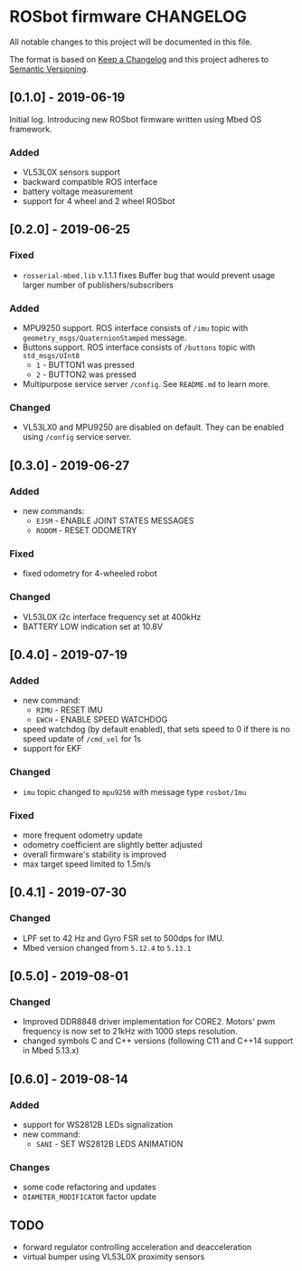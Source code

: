 # ROSbot firmware CHANGELOG

All notable changes to this project will be documented in this file.

The format is based on [Keep a Changelog](http://keepachangelog.com/) and this project adheres to [Semantic Versioning](http://semver.org/).

## [0.1.0] - 2019-06-19

Initial log. Introducing new ROSbot firmware written using Mbed OS framework.

### Added 
  - VL53L0X sensors support
  - backward compatible ROS interface
  - battery voltage measurement
  - support for 4 wheel and 2 wheel ROSbot

## [0.2.0] - 2019-06-25

### Fixed
  - `rosserial-mbed.lib` v.1.1.1 fixes Buffer bug that would prevent usage larger number of publishers/subscribers

### Added
  - MPU9250 support. ROS interface consists of `/imu` topic with `geometry_msgs/QuaternionStamped` message.
  - Buttons support. ROS interface consists of `/buttons` topic with `std_msgs/UInt8`
    - `1` - BUTTON1 was pressed
    - `2` - BUTTON2 was pressed
  - Multipurpose service server `/config`. See `README.md` to learn more.

### Changed
  - VL53LX0 and MPU9250 are disabled on default. They can be enabled using `/config` service server.

## [0.3.0] - 2019-06-27

### Added
 - new commands:
   * `EJSM` - ENABLE JOINT STATES MESSAGES
   * `RODOM` - RESET ODOMETRY

### Fixed
 - fixed odometry for 4-wheeled robot
  
### Changed
- VL53L0X i2c interface frequency set at 400kHz
- BATTERY LOW indication set at 10.8V

## [0.4.0] - 2019-07-19

### Added
  - new command:
    * `RIMU` - RESET IMU
    * `EWCH` - ENABLE SPEED WATCHDOG 
  - speed watchdog (by default enabled), that sets speed to 0 if there is no speed update of `/cmd_vel` for 1s
  - support for EKF

### Changed
  - `imu` topic changed to `mpu9250` with message type `rosbot/Imu`

### Fixed
  - more frequent odometry update
  - odometry coefficient are slightly better adjusted
  - overall firmware's stability is improved
  - max target speed limited to 1.5m/s

## [0.4.1] - 2019-07-30

### Changed
- LPF set to 42 Hz and Gyro FSR set to 500dps for IMU.
- Mbed version changed from `5.12.4` to `5.13.1`

## [0.5.0] - 2019-08-01

### Changed
  - Improved DDR8848 driver implementation for CORE2. Motors' pwm frequency is now set to 21kHz with 1000 steps resolution. 
  - changed symbols C and C++ versions (following C11 and C++14 support in Mbed 5.13.x)

## [0.6.0] - 2019-08-14

### Added
  - support for WS2812B LEDs signalization
  - new command:
    * `SANI` - SET WS2812B LEDS ANIMATION

### Changes
  - some code refactoring and updates
  - `DIAMETER_MODIFICATOR` factor update 

## TODO
  - forward regulator controlling acceleration and deacceleration
  - virtual bumper using VL53L0X proximity sensors

